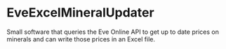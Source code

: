 # EveExcelMineralUpdater
Small software that queries the Eve Online API to get up to date prices on minerals and can write those prices in an Excel file.
